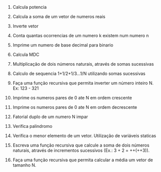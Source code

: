 1) Calcula potencia

2) Calcula a soma de um vetor de numeros reais

3) Inverte vetor

4) Conta quantas ocorrencias de um numero k existem num numero n

5) Imprime um numero de base decimal para binario

6) Calcula MDC

7) Multiplicação de dois números naturais, através de somas sucessivas

8) Calculo de sequencia 1+1/2+1/3...1/N utilizando somas sucessivas 

9) Faça uma função recursiva que permita inverter um número inteiro N. Ex: 123 - 321

10) Imprime os numeros pares de 0 ate N em ordem crescente

11) Imprime os numeros pares de 0 ate N em ordem decrescente

12) Fatorial duplo de um numero N impar

13) Verifica palindromo

14) Verifica o menor elemento de um vetor. Utilização de variáveis staticas

15) Escreva uma função recursiva que calcule a soma de dois números naturais, através de incrementos sucessivos (Ex.: 3 + 2 = ++(++3)).

16) Faça uma função recursiva que permita calcular a média um vetor de tamanho N.
